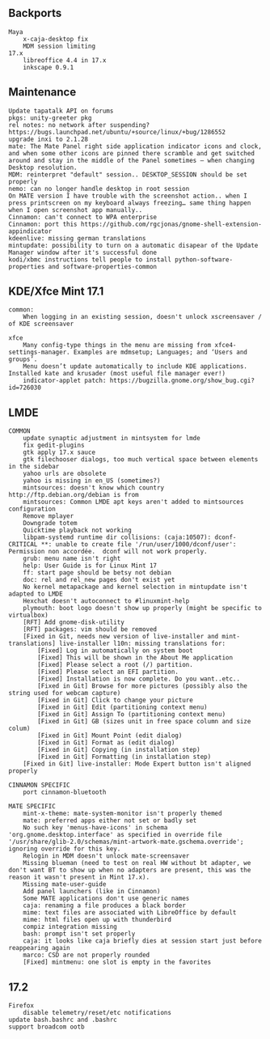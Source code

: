 Backports
---------
	Maya
		x-caja-desktop fix
		MDM session limiting
	17.x
		libreoffice 4.4 in 17.x
		inkscape 0.9.1


Maintenance
-----------
	Update tapatalk API on forums
	pkgs: unity-greeter pkg
	rel notes: no network after suspending? https://bugs.launchpad.net/ubuntu/+source/linux/+bug/1286552
	upgrade inxi to 2.1.28
	mate: The Mate Panel right side application indicator icons and clock, and when some other icons are pinned there scramble and get switched around and stay in the middle of the Panel sometimes – when changing Desktop resolution.
	MDM: reinterpret "default" session.. DESKTOP_SESSION should be set properly
	nemo: can no longer handle desktop in root session
	On MATE version I have trouble with the screenshot action.. when I press printscreen on my keyboard always freezing… same thing happen when I open screenshot app manually..
	Cinnamon: can't connect to WPA enterprise
	Cinnamon: port this https://github.com/rgcjonas/gnome-shell-extension-appindicator
	kdeenlive: missing german translations
	mintupdate: possibility to turn on a automatic disapear of the Update Manager window after it's successful done
	kodi/xbmc instructions tell people to install python-software-properties and software-properties-common

KDE/Xfce Mint 17.1
------------------
	common:
		When logging in an existing session, doesn't unlock xscreensaver / of KDE screensaver

	xfce
		Many config-type things in the menu are missing from xfce4-settings-manager. Examples are mdmsetup; Languages; and ‘Users and groups’.
		Menu doesn’t update automatically to include KDE applications. Installed kate and krusader (most useful file manager ever!)
		indicator-applet patch: https://bugzilla.gnome.org/show_bug.cgi?id=726030

LMDE
----
	COMMON
		update synaptic adjustment in mintsystem for lmde
		fix gedit-plugins
		gtk apply 17.x sauce
		gtk filechooser dialogs, too much vertical space between elements in the sidebar
		yahoo urls are obsolete
		yahoo is missing in en_US (sometimes?)
		mintsources: doesn't know which country http://ftp.debian.org/debian is from
		mintsources: Common LMDE apt keys aren't added to mintsources configuration
		Remove mplayer
	    Downgrade totem
	    Quicktime playback not working
	    libpam-systemd runtime dir collisions: (caja:10507): dconf-CRITICAL **: unable to create file '/run/user/1000/dconf/user': Permission non accordée.  dconf will not work properly.
	    grub: menu name isn't right
	    help: User Guide is for Linux Mint 17
	    ff: start page should be betsy not debian
	    doc: rel and rel_new pages don't exist yet
	    No kernel metapackage and kernel selection in mintupdate isn't adapted to LMDE
	    Hexchat doesn't autoconnect to #linuxmint-help
	    plymouth: boot logo doesn't show up properly (might be specific to virtualbox)
	    [RFT] Add gnome-disk-utility
	    [RFT] packages: vim should be removed
	    [Fixed in Git, needs new version of live-installer and mint-translations] live-installer l10n: missing translations for:
	        [Fixed] Log in automatically on system boot
	        [Fixed] This will be shown in the About Me application
	        [Fixed] Please select a root (/) partition.
	        [Fixed] Please select an EFI partition.
	        [Fixed] Installation is now complete. Do you want..etc..
	        [Fixed in Git] Browse for more pictures (possibly also the string used for webcam capture)
	        [Fixed in Git] Click to change your picture
	        [Fixed in Git] Edit (partitioning context menu)
	        [Fixed in Git] Assign To (partitioning context menu)
	        [Fixed in Git] GB (sizes unit in free space column and size colum)
	        [Fixed in Git] Mount Point (edit dialog)
	        [Fixed in Git] Format as (edit dialog)
	        [Fixed in Git] Copying (in installation step)
	        [Fixed in Git] Formatting (in installation step)
	    [Fixed in Git] live-installer: Mode Expert button isn't aligned properly

	CINNAMON SPECIFIC
		port cinnamon-bluetooth

	MATE SPECIFIC
	    mint-x-theme: mate-system-monitor isn't properly themed
	    mate: preferred apps either not set or badly set
		No such key 'menus-have-icons' in schema 'org.gnome.desktop.interface' as specified in override file '/usr/share/glib-2.0/schemas/mint-artwork-mate.gschema.override'; ignoring override for this key.
	    Relogin in MDM doesn't unlock mate-screensaver
	    Missing blueman (need to test on real HW without bt adapter, we don't want BT to show up when no adapters are present, this was the reason it wasn't present in Mint 17.x).
	    Missing mate-user-guide
	    Add panel launchers (like in Cinnamon)
	    Some MATE applications don't use generic names
	    caja: renaming a file produces a black border
	    mime: text files are associated with LibreOffice by default
	    mime: html files open up with thunderbird
	    compiz integration missing
	    bash: prompt isn't set properly
	    caja: it looks like caja briefly dies at session start just before reappearing again
	    marco: CSD are not properly rounded
	    [Fixed] mintmenu: one slot is empty in the favorites

17.2
----
	Firefox
		disable telemetry/reset/etc notifications
	update bash.bashrc and .bashrc
	support broadcom ootb